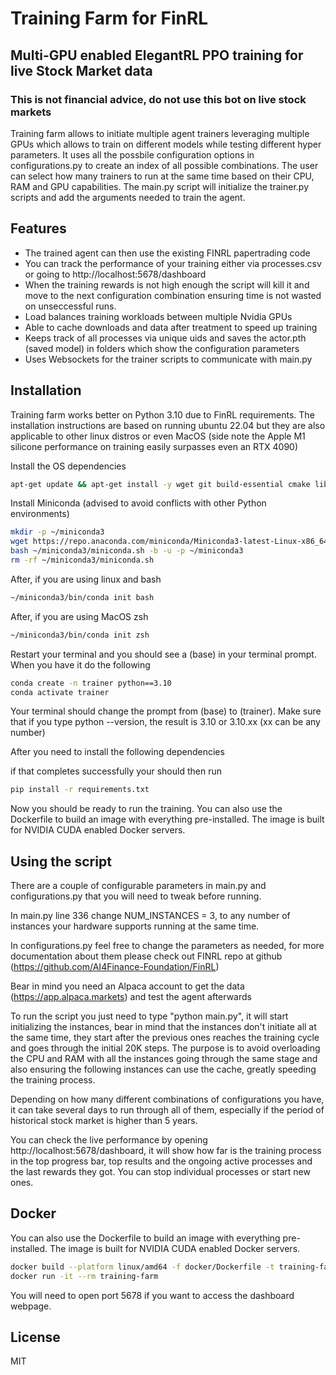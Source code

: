 # Training Farm for FinRL

## Multi-GPU enabled ElegantRL PPO training for live Stock Market data

### This is not financial advice, do not use this bot on live stock markets

Training farm allows to initiate multiple agent trainers leveraging multiple GPUs which allows to train on different models while testing different hyper parameters. It uses all the possbile configuration options in configurations.py to create an index of all possible combinations. The user can select how many trainers to run at the same time based on their CPU, RAM and GPU capabilities. The main.py script will initialize the trainer.py scripts and add the arguments needed to train the agent.

## Features

- The trained agent can then use the existing FINRL papertrading code
- You can track the performance of your training either via processes.csv or going to http://localhost:5678/dashboard
- When the training rewards is not high enough the script will kill it and move to the next configuration combination ensuring time is not wasted on unseccessful runs.
- Load balances training workloads between multiple Nvidia GPUs
- Able to cache downloads and data after treatment to speed up training
- Keeps track of all processes via unique uids and saves the actor.pth (saved model) in folders which show the configuration parameters
- Uses Websockets for the trainer scripts to communicate with main.py

## Installation

Training farm works better on Python 3.10 due to FinRL requirements. The installation instructions are based on running ubuntu 22.04 but they are also applicable to other linux distros or even MacOS (side note the Apple M1 silicone performance on training easily surpasses even an RTX 4090)

Install the OS dependencies

```sh
apt-get update && apt-get install -y wget git build-essential cmake libopenmpi-dev python3-dev zlib1g-dev libgl1-mesa-glx swig libopenblas-dev libsuitesparse-dev libgsl0-dev libfftw3-dev libglpk-dev libdsdp-dev
```

Install Miniconda (advised to avoid conflicts with other Python environments)

```sh
mkdir -p ~/miniconda3
wget https://repo.anaconda.com/miniconda/Miniconda3-latest-Linux-x86_64.sh -O ~/miniconda3/miniconda.sh
bash ~/miniconda3/miniconda.sh -b -u -p ~/miniconda3
rm -rf ~/miniconda3/miniconda.sh
```

After, if you are using linux and bash

```sh
~/miniconda3/bin/conda init bash
```

After, if you are using MacOS zsh

```sh
~/miniconda3/bin/conda init zsh
```

Restart your terminal and you should see a (base) in your terminal prompt. When you have it do the following

```sh
conda create -n trainer python==3.10
conda activate trainer
```

Your terminal should change the prompt from (base) to (trainer). Make sure that if you type python --version, the result is 3.10 or 3.10.xx (xx can be any number)

After you need to install the following dependencies

<!-- ```sh
# pip install wrds swig git+https://github.com/mikazlopes/FinRLOptimized
``` -->

if that completes successfully your should then run

<!-- git clone https://github.com/mikazlopes/training-farm.git && cd training-farm -->

```sh
pip install -r requirements.txt
```

Now you should be ready to run the training. You can also use the Dockerfile to build an image with everything pre-installed. The image is built for NVIDIA CUDA enabled Docker servers.

## Using the script

There are a couple of configurable parameters in main.py and configurations.py that you will need to tweak before running.

In main.py line 336 change NUM_INSTANCES = 3, to any number of instances your hardware supports running at the same time.

In configurations.py feel free to change the parameters as needed, for more documentation about them please check out FINRL repo at github (https://github.com/AI4Finance-Foundation/FinRL)

Bear in mind you need an Alpaca account to get the data (https://app.alpaca.markets) and test the agent afterwards

To run the script you just need to type "python main.py", it will start initializing the instances, bear in mind that the instances don't initiate all at the same time, they start after the previous ones reaches the training cycle and goes through the initial 20K steps. The purpose is to avoid overloading the CPU and RAM with all the instances going through the same stage and also ensuring the following instances can use the cache, greatly speeding the training process.

Depending on how many different combinations of configurations you have, it can take several days to run through all of them, especially if the period of historical stock market is higher than 5 years.

You can check the live performance by opening http://localhost:5678/dashboard, it will show how far is the training process in the top progress bar, top results and the ongoing active processes and the last rewards they got. You can stop individual processes or start new ones.

## Docker

You can also use the Dockerfile to build an image with everything pre-installed. The image is built for NVIDIA CUDA enabled Docker servers.

```sh
docker build --platform linux/amd64 -f docker/Dockerfile -t training-farm .
docker run -it --rm training-farm
```

You will need to open port 5678 if you want to access the dashboard webpage.

## License

MIT
